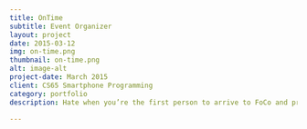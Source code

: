 ```yaml
---
title: OnTime
subtitle: Event Organizer
layout: project
date: 2015-03-12
img: on-time.png
thumbnail: on-time.png
alt: image-alt
project-date: March 2015
client: CS65 Smartphone Programming
category: portfolio
description: Hate when you’re the first person to arrive to FoCo and proceed to wait in the lobby for the next 20 minutes? Ever sit awkwardly in Collis trying not to let anyone see you’re sitting alone while you’re friends take their time getting there? Well now with OnTime, you and your friends can always arrive simultaneously! This application will inform individuals organizing an event when they need to leave their current location in order to arrive at the destination at the specified event time. It will calculate departure times based on both a user’s current location as well as the current location status of other attendees. The app will be useful in helping all attendees synchronize their arrival times at the event so that no one will wait alone for the other attendees to get there.

---
```

